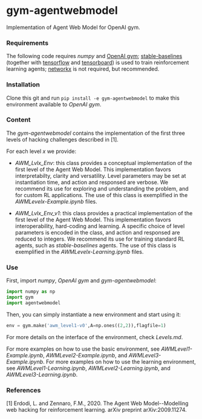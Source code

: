 # gym-agentwebmodel
Implementation of Agent Web Model for OpenAI gym.

### Requirements
The following code requires *numpy* and [OpenAI gym](https://github.com/openai/gym); [stable-baselines](https://github.com/hill-a/stable-baselines) (together with [tensorflow](https://github.com/tensorflow/tensorflow) and [tensorboard](https://github.com/tensorflow/tensorboard)) is used to train reinforcement learning agents; [networkx](https://networkx.org/documentation/stable/tutorial.html) is not required, but recommended.

### Installation
Clone this git and run `pip install -e gym-agentwebmodel` to make this environment available to *OpenAI gym*.

### Content
The *gym-agentwebmodel* contains the implementation of the first three levels of hacking challenges described in [1].

For each level $x$ we provide:
- *AWM_Lvl$x$_Env*: this class provides a conceptual implementation of the first level of the Agent Web Model. This implementation favors interpretabilty, clarity and versatility. Level parameters may be set at instantiation time, and action and responsed are verbose. We recommend its use for exploring and understanding the problem, and for custom RL applications. The use of this class is exemplified in the *AWMLevel$x$-Example.ipynb* files.

- *AWM_Lvl$x$_Env_v1*: this class provides a practical implementation of the first level of the Agent Web Model. This implementation favors interoperability, hard-coding and learning. A specific choice of level parameters is encoded in the class, and action and responsed are reduced to integers. We recommend its use for training standard RL agents, such as *stable-baselines* agents. The use of this class is exemplified in the *AWMLevel$x$-Learning.ipynb* files.


### Use
First, import *numpy*, *OpenAI gym* and *gym-agentwebmodel*:

```python
import numpy as np
import gym
import agentwebmodel
```
Then, you can simply instantiate a new environment and start using it:
```python
env = gym.make('awm_level1-v0',A=np.ones((2,2)),flagfile=1)
```

For more details on the interface of the environment, check *Levels.md*.

For more examples on how to use the basic environment, see *AWMLevel1-Example.ipynb*, *AWMLevel2-Example.ipynb*, and *AWMLevel3-Example.ipynb*. For more examples on how to use the learning environment, see *AWMLevel1-Learning.ipynb*, *AWMLevel2-Learning.ipynb*, and *AWMLevel3-Learning.ipynb*.

### References
\[1\] Erdodi, L. and Zennaro, F.M., 2020. The Agent Web Model--Modelling web hacking for reinforcement learning. arXiv preprint arXiv:2009.11274.

